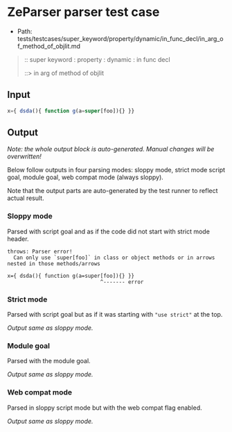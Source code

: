 # ZeParser parser test case

- Path: tests/testcases/super_keyword/property/dynamic/in_func_decl/in_arg_of_method_of_objlit.md

> :: super keyword : property : dynamic : in func decl
>
> ::> in arg of method of objlit

## Input

`````js
x={ dsda(){ function g(a=super[foo]){} }}
`````

## Output

_Note: the whole output block is auto-generated. Manual changes will be overwritten!_

Below follow outputs in four parsing modes: sloppy mode, strict mode script goal, module goal, web compat mode (always sloppy).

Note that the output parts are auto-generated by the test runner to reflect actual result.

### Sloppy mode

Parsed with script goal and as if the code did not start with strict mode header.

`````
throws: Parser error!
  Can only use `super[foo]` in class or object methods or in arrows nested in those methods/arrows

x={ dsda(){ function g(a=super[foo]){} }}
                              ^------- error
`````

### Strict mode

Parsed with script goal but as if it was starting with `"use strict"` at the top.

_Output same as sloppy mode._

### Module goal

Parsed with the module goal.

_Output same as sloppy mode._

### Web compat mode

Parsed in sloppy script mode but with the web compat flag enabled.

_Output same as sloppy mode._
